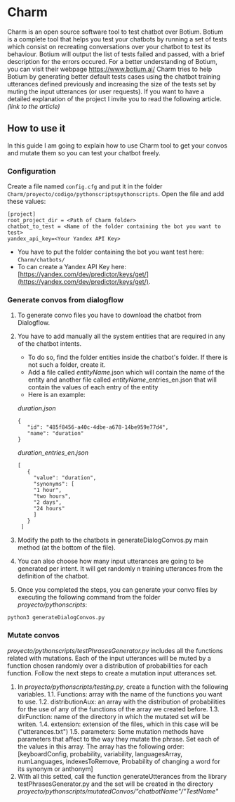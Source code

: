 # Charm
Charm is an open source software tool to test chatbot over Botium. 
Botium is a complete tool that helps you test your chatbots by running a set of tests which consist on recreating conversations over your chatbot to test its behaviour. Botium will output the list of tests failed and passed, with a brief description for the errors occured. 
For a better understanding of Botium, you can visit their webpage https://www.botium.ai/
Charm tries to help Botium by generating better default tests cases using the chatbot training utterances defined previously and increasing the size of the tests set by muting the input utterances (or user requests).
If you want to have a detailed explanation of the project I invite you to read the following article. *(link to the article)*

## How to use it
In this guide I am going to explain how to use Charm tool to get your convos and mutate them so you can test your chatbot freely.

### Configuration

Create a file named `config.cfg` and put it in the folder `Charm/proyecto/codigo/pythonscriptspythonscripts`.
Open the file and add these values:

```
[project]
root_project_dir = <Path of Charm folder>
chatbot_to_test = <Name of the folder containing the bot you want to test>
yandex_api_key=<Your Yandex API Key>
```

- You have to put the folder containing the bot you want test here: `Charm/chatbots/`
- To can create a Yandex API Key here: [https://yandex.com/dev/predictor/keys/get/](https://yandex.com/dev/predictor/keys/get/).

### Generate convos from dialogflow

1. To generate convo files you have to download the chatbot from Dialogflow.

2. You have to add manually all the system entities that are required in any of the chatbot intents.
   * To do so, find the folder entities inside the chatbot's folder. If there is not such a folder, create it.
   * Add a file called *entityName*.json which will contain the name of the entity and another file called *entityName*_entries_en.json that will contain the values of each entry of the entity
   * Here is an example:
   
   *duration.json*
   ~~~~  
   {
      "id": "485f8456-a40c-4dbe-a678-14be959e77d4",
      "name": "duration"
   }
   ~~~~  
   
   *duration_entries_en.json*
    
   ~~~~  
   [
      {
        "value": "duration",
        "synonyms": [
        "1 hour",
        "two hours",
        "2 days",
        "24 hours"
        ]
      }
    ]
    ~~~~
3. Modify the path to the chatbots in generateDialogConvos.py main method (at the bottom of the file).
4. You can also choose how many input utterances are going to be generated per intent. It will get randomly n training utterances from the definition of the chatbot. 
5. Once you completed the steps, you can generate your convo files by executing the following command from the folder *proyecto/pythonscripts*:
```
python3 generateDialogConvos.py
```

### Mutate convos

*proyecto/pythonscripts/testPhrasesGenerator.py* includes all the functions related with mutations. Each of the input utterances will be muted by a function chosen randomly over a distribution of probabilities for each function.
Follow the next steps to create a mutation input utterances set.
1. In *proyecto/pythonscripts/testing.py*, create a function with the following variables.
1.1. Functions: array with the name of the functions you want to use.
1.2. distributionAux: an array with the distribution of probabilities for the use of any of the functions of the array we created before.
1.3. dirFunction: name of the directory in which the mutated set will be writen.
1.4. extension: extension of the files, which in this case will be ("utterances.txt")
1.5. parameters: Some mutation methods have parameters that affect to the way they mutate the phrase. Set each of the values in this array. The array has the following order: [keyboardConfig, probability, variability, languagesArray, numLanguages, indexesToRemove, Probability of changing a word for its synonym or anthonym]
2. With all this setted, call the function generateUtterances from the library testPhrasesGenerator.py and the set will be created in the directory *proyecto/pythonscripts/mutatedConvos/"chatbotName"/"TestName"*
